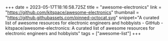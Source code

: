 +++
date = 2023-05-17T18:16:58.725Z
title = "awesome-electronics"
link = "https://github.com/kitspace/awesome-electronics"
thumbnail = "https://github.githubassets.com/pinned-octocat.svg"
snippet="A curated list of awesome resources for electronic engineers and hobbyists - GitHub - kitspace/awesome-electronics: A curated list of awesome resources for electronic engineers and hobbyists"
tags = ["awesome-list"]
+++
